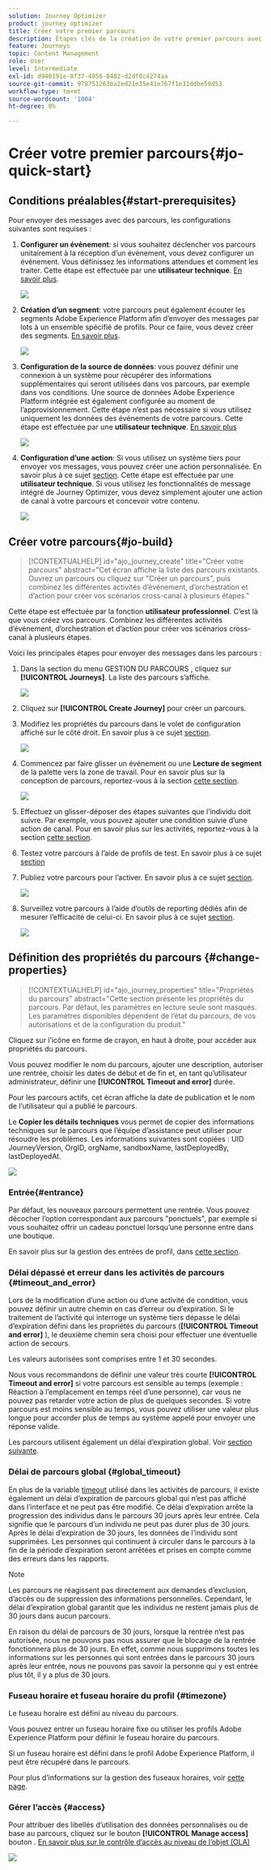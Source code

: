 ```yaml
---
solution: Journey Optimizer
product: journey optimizer
title: Créer votre premier parcours
description: Étapes clés de la création de votre premier parcours avec Adobe Journey Optimizer
feature: Journeys
topic: Content Management
role: User
level: Intermediate
exl-id: d940191e-8f37-4956-8482-d2df0c4274aa
source-git-commit: 978751263ba2ed21e35e41e767f1e31ddbe59d53
workflow-type: tm+mt
source-wordcount: '1004'
ht-degree: 0%

---
```


# Créer votre premier parcours{#jo-quick-start}

## Conditions préalables{#start-prerequisites}

Pour envoyer des messages avec des parcours, les configurations suivantes sont requises :

1. **Configurer un événement**: si vous souhaitez déclencher vos parcours unitairement à la réception d’un événement, vous devez configurer un événement. Vous définissez les informations attendues et comment les traiter. Cette étape est effectuée par une **utilisateur technique**. [En savoir plus](../event/about-events.md).

   ![](assets/jo-event7bis.png)

1. **Création d’un segment**: votre parcours peut également écouter les segments Adobe Experience Platform afin d’envoyer des messages par lots à un ensemble spécifié de profils. Pour ce faire, vous devez créer des segments. [En savoir plus](../segment/about-segments.md).

   ![](assets/segment2.png)

1. **Configuration de la source de données**: vous pouvez définir une connexion à un système pour récupérer des informations supplémentaires qui seront utilisées dans vos parcours, par exemple dans vos conditions. Une source de données Adobe Experience Platform intégrée est également configurée au moment de l’approvisionnement. Cette étape n’est pas nécessaire si vous utilisez uniquement les données des événements de votre parcours. Cette étape est effectuée par une **utilisateur technique**. [En savoir plus](../datasource/about-data-sources.md)

   ![](assets/jo-datasource.png)

1. **Configuration d’une action**: Si vous utilisez un système tiers pour envoyer vos messages, vous pouvez créer une action personnalisée. En savoir plus à ce sujet [section](../action/action.md). Cette étape est effectuée par une **utilisateur technique**. Si vous utilisez les fonctionnalités de message intégré de Journey Optimizer, vous devez simplement ajouter une action de canal à votre parcours et concevoir votre contenu.

   ![](assets/custom2.png)

## Créer votre parcours{#jo-build}

>[!CONTEXTUALHELP]
>id="ajo_journey_create"
>title="Créer votre parcours"
>abstract="Cet écran affiche la liste des parcours existants. Ouvrez un parcours ou cliquez sur &quot;Créer un parcours&quot;, puis combinez les différentes activités d’événement, d’orchestration et d’action pour créer vos scénarios cross-canal à plusieurs étapes."

Cette étape est effectuée par la fonction **utilisateur professionnel**. C’est là que vous créez vos parcours. Combinez les différentes activités d’événement, d’orchestration et d’action pour créer vos scénarios cross-canal à plusieurs étapes.

Voici les principales étapes pour envoyer des messages dans les parcours :

1. Dans la section du menu GESTION DU PARCOURS , cliquez sur **[!UICONTROL Journeys]**. La liste des parcours s’affiche.

   ![](assets/interface-journeys.png)

1. Cliquez sur **[!UICONTROL Create Journey]** pour créer un parcours.

1. Modifiez les propriétés du parcours dans le volet de configuration affiché sur le côté droit. En savoir plus à ce sujet [section](journey-gs.md#change-properties).

   ![](assets/jo-properties.png)

1. Commencez par faire glisser un événement ou une **Lecture de segment** de la palette vers la zone de travail. Pour en savoir plus sur la conception de parcours, reportez-vous à la section [cette section](using-the-journey-designer.md).

   ![](assets/read-segment.png)

1. Effectuez un glisser-déposer des étapes suivantes que l’individu doit suivre. Par exemple, vous pouvez ajouter une condition suivie d’une action de canal. Pour en savoir plus sur les activités, reportez-vous à la section [cette section](using-the-journey-designer.md).

1. Testez votre parcours à l’aide de profils de test. En savoir plus à ce sujet [section](testing-the-journey.md)

1. Publiez votre parcours pour l’activer. En savoir plus à ce sujet [section](publishing-the-journey.md).

   ![](assets/jo-journeyuc2_32bis.png)

1. Surveillez votre parcours à l’aide d’outils de reporting dédiés afin de mesurer l’efficacité de celui-ci. En savoir plus à ce sujet [section](../reports/live-report.md).

   ![](assets/jo-dynamic_report_journey_12.png)

## Définition des propriétés du parcours {#change-properties}

>[!CONTEXTUALHELP]
>id="ajo_journey_properties"
>title="Propriétés du parcours"
>abstract="Cette section présente les propriétés du parcours. Par défaut, les paramètres en lecture seule sont masqués. Les paramètres disponibles dépendent de l’état du parcours, de vos autorisations et de la configuration du produit."

Cliquez sur l’icône en forme de crayon, en haut à droite, pour accéder aux propriétés du parcours.

Vous pouvez modifier le nom du parcours, ajouter une description, autoriser une rentrée, choisir les dates de début et de fin et, en tant qu’utilisateur administrateur, définir une **[!UICONTROL Timeout and error]** durée.

Pour les parcours actifs, cet écran affiche la date de publication et le nom de l’utilisateur qui a publié le parcours.

Le **Copier les détails techniques** vous permet de copier des informations techniques sur le parcours que l’équipe d’assistance peut utiliser pour résoudre les problèmes. Les informations suivantes sont copiées : UID JourneyVersion, OrgID, orgName, sandboxName, lastDeployedBy, lastDeployedAt.

![](assets/journey32.png)

### Entrée{#entrance}

Par défaut, les nouveaux parcours permettent une rentrée. Vous pouvez décocher l’option correspondant aux parcours &quot;ponctuels&quot;, par exemple si vous souhaitez offrir un cadeau ponctuel lorsqu’une personne entre dans une boutique.

En savoir plus sur la gestion des entrées de profil, dans [cette section](entry-management.md).

### Délai dépassé et erreur dans les activités de parcours {#timeout_and_error}

Lors de la modification d’une action ou d’une activité de condition, vous pouvez définir un autre chemin en cas d’erreur ou d’expiration. Si le traitement de l’activité qui interroge un système tiers dépasse le délai d’expiration défini dans les propriétés du parcours (**[!UICONTROL Timeout and  error]** ), le deuxième chemin sera choisi pour effectuer une éventuelle action de secours.

Les valeurs autorisées sont comprises entre 1 et 30 secondes.

Nous vous recommandons de définir une valeur très courte **[!UICONTROL Timeout and error]** si votre parcours est sensible au temps (exemple : Réaction à l’emplacement en temps réel d’une personne), car vous ne pouvez pas retarder votre action de plus de quelques secondes. Si votre parcours est moins sensible au temps, vous pouvez utiliser une valeur plus longue pour accorder plus de temps au système appelé pour envoyer une réponse valide.

Les parcours utilisent également un délai d’expiration global. Voir [section suivante](#global_timeout).

### Délai de parcours global {#global_timeout}

En plus de la variable [timeout](#timeout_and_error) utilisé dans les activités de parcours, il existe également un délai d’expiration de parcours global qui n’est pas affiché dans l’interface et ne peut pas être modifié. Ce délai d’expiration arrête la progression des individus dans le parcours 30 jours après leur entrée. Cela signifie que le parcours d’un individu ne peut pas durer plus de 30 jours. Après le délai d’expiration de 30 jours, les données de l’individu sont supprimées. Les personnes qui continuent à circuler dans le parcours à la fin de la période d’expiration seront arrêtées et prises en compte comme des erreurs dans les rapports.

>[!NOTE]
>
>Les parcours ne réagissent pas directement aux demandes d’exclusion, d’accès ou de suppression des informations personnelles. Cependant, le délai d’expiration global garantit que les individus ne restent jamais plus de 30 jours dans aucun parcours.

En raison du délai de parcours de 30 jours, lorsque la rentrée n’est pas autorisée, nous ne pouvons pas nous assurer que le blocage de la rentrée fonctionnera plus de 30 jours. En effet, comme nous supprimons toutes les informations sur les personnes qui sont entrées dans le parcours 30 jours après leur entrée, nous ne pouvons pas savoir la personne qui y est entrée plus tôt, il y a plus de 30 jours.

### Fuseau horaire et fuseau horaire du profil {#timezone}

Le fuseau horaire est défini au niveau du parcours.

Vous pouvez entrer un fuseau horaire fixe ou utiliser les profils Adobe Experience Platform pour définir le fuseau horaire du parcours.

Si un fuseau horaire est défini dans le profil Adobe Experience Platform, il peut être récupéré dans le parcours.

Pour plus d’informations sur la gestion des fuseaux horaires, voir [cette page](../building-journeys/timezone-management.md).

### Gérer l’accès {#access}

Pour attribuer des libellés d’utilisation des données personnalisés ou de base au parcours, cliquez sur le bouton **[!UICONTROL Manage access]** bouton . [En savoir plus sur le contrôle d’accès au niveau de l’objet (OLA)](../administration/object-based-access.md)

![](assets/journeys-manage-access.png)
